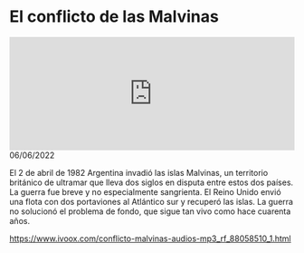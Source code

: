 # El conflicto de las Malvinas
<iframe id='audio_88903085' frameborder='0' allowfullscreen='' scrolling='no' height='200' style='width:100%;' src='https://www.ivoox.com/player_ej_88058510_6_1.html' loading='lazy'></iframe>06/06/2022

El 2 de abril de 1982 Argentina invadió las islas Malvinas, un territorio británico de ultramar que lleva dos siglos en disputa entre estos dos países. La guerra fue breve y no especialmente sangrienta. El Reino Unido envió una flota con dos portaviones al Atlántico sur y recuperó las islas. La guerra no solucionó el problema de fondo, que sigue tan vivo como hace cuarenta años.  

 

https://www.ivoox.com/conflicto-malvinas-audios-mp3_rf_88058510_1.html
